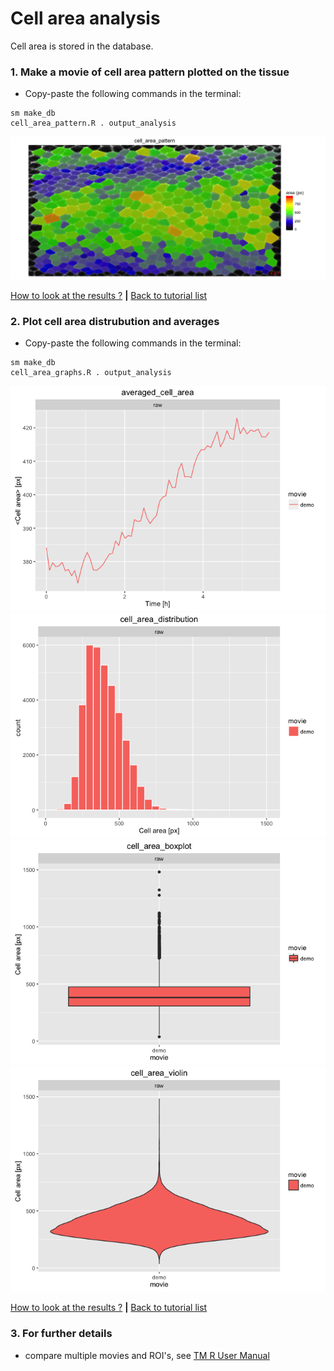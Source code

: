 
# Cell area analysis

Cell area is stored in the database.


### 1. Make a movie of cell area pattern plotted on the tissue

* Copy-paste the following commands in the terminal:

```
sm make_db 
cell_area_pattern.R . output_analysis
```

![](cell_area_files/figure-html/cell_area_pattern-1.png)

[How to look at the results ?](../tm_qs_example_data.md#4-look-at-the-results) **|** 
[Back to tutorial list](../tm_qs_example_data.md#3-select-the-analysis-you-are-interested-in)

### 2. Plot cell area distrubution and averages
* Copy-paste the following commands in the terminal:

```
sm make_db 
cell_area_graphs.R . output_analysis
```

![](cell_area_files/figure-html/cell_area_graphs-1.png)![](cell_area_files/figure-html/cell_area_graphs-2.png)![](cell_area_files/figure-html/cell_area_graphs-3.png)![](cell_area_files/figure-html/cell_area_graphs-4.png)

[How to look at the results ?](../tm_qs_example_data.md#4-look-at-the-results) **|** 
[Back to tutorial list](../tm_qs_example_data.md#3-select-the-analysis-you-are-interested-in)

### 3. For further details

* compare multiple movies and ROI's, see [TM R User Manual](https://mpicbg-scicomp.github.io/tissue_miner/tm_tutorial/R-tutorial.html#comparing-averaged-quantities-between-movies-and-rois)
